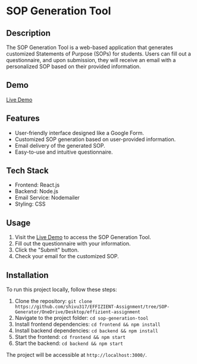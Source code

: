 # SOP Generation Tool

## Description

The SOP Generation Tool is a web-based application that generates customized Statements of Purpose (SOPs) for students. Users can fill out a questionnaire, and upon submission, they will receive an email with a personalized SOP based on their provided information.

## Demo

[Live Demo](https://sop-generation.netlify.app/)

## Features

- User-friendly interface designed like a Google Form.
- Customized SOP generation based on user-provided information.
- Email delivery of the generated SOP.
- Easy-to-use and intuitive questionnaire.

## Tech Stack

- Frontend: React.js
- Backend: Node.js
- Email Service: Nodemailer
- Styling: CSS

## Usage

1. Visit the [Live Demo](https://sop-generation.netlify.app/) to access the SOP Generation Tool.
2. Fill out the questionnaire with your information.
3. Click the "Submit" button.
4. Check your email for the customized SOP.

## Installation

To run this project locally, follow these steps:

1. Clone the repository: `git clone https://github.com/shivu317/EFFIZIENT-Assignment/tree/SOP-Generator/OneDrive/Desktop/effizient-assignment`
2. Navigate to the project folder: `cd sop-generation-tool`
3. Install frontend dependencies: `cd frontend && npm install`
4. Install backend dependencies: `cd backend && npm install`
5. Start the frontend: `cd frontend && npm start`
6. Start the backend: `cd backend && npm start`

The project will be accessible at `http://localhost:3000/`.

